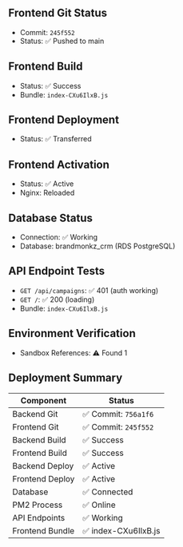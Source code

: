 ## Frontend Git Status
- Commit: `245f552`
- Status: ✅ Pushed to main

## Frontend Build
- Status: ✅ Success
- Bundle: `index-CXu6IlxB.js`

## Frontend Deployment
- Status: ✅ Transferred

## Frontend Activation
- Status: ✅ Active
- Nginx: Reloaded

## Database Status
- Connection: ✅ Working
- Database: brandmonkz_crm (RDS PostgreSQL)

## API Endpoint Tests

- `GET /api/campaigns`: ✅ 401 (auth working)
- `GET /`: ✅ 200 (loading)
- Bundle: `index-CXu6IlxB.js`

## Environment Verification
- Sandbox References: ⚠️ Found        1

## Deployment Summary

| Component | Status |
|-----------|--------|
| Backend Git | ✅ Commit: `756a1f6` |
| Frontend Git | ✅ Commit: `245f552` |
| Backend Build | ✅ Success |
| Frontend Build | ✅ Success |
| Backend Deploy | ✅ Active |
| Frontend Deploy | ✅ Active |
| Database | ✅ Connected |
| PM2 Process | ✅ Online |
| API Endpoints | ✅ Working |
| Frontend Bundle | ✅ index-CXu6IlxB.js |

